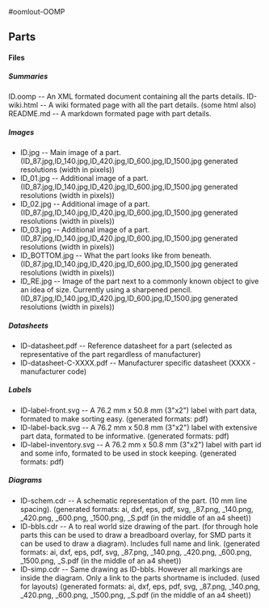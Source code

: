 #oomlout-OOMP


## Parts

#### Files

##### Summaries
ID.oomp -- An XML formated document containing all the parts details.
ID-wiki.html -- A wiki formated page with all the part details. (some html also)
README.md -- A markdown formated page with part details.

##### Images
* ID.jpg	--	Main image of a part. (ID_87.jpg,ID_140.jpg,ID_420.jpg,ID_600.jpg,ID_1500.jpg generated resolutions (width in pixels))
* ID_01.jpg	--	Additional image of a part. (ID_87.jpg,ID_140.jpg,ID_420.jpg,ID_600.jpg,ID_1500.jpg generated resolutions (width in pixels))
* ID_02.jpg	--	Additional image of a part. (ID_87.jpg,ID_140.jpg,ID_420.jpg,ID_600.jpg,ID_1500.jpg generated resolutions (width in pixels))
* ID_03.jpg	--	Additional image of a part. (ID_87.jpg,ID_140.jpg,ID_420.jpg,ID_600.jpg,ID_1500.jpg generated resolutions (width in pixels))
* ID_BOTTOM.jpg	--	What the part looks like from beneath. (ID_87.jpg,ID_140.jpg,ID_420.jpg,ID_600.jpg,ID_1500.jpg generated resolutions (width in pixels))
* ID_RE.jpg	--	Image of the part next to a commonly known object to give an idea of size. Currently using a sharpened pencil. (ID_87.jpg,ID_140.jpg,ID_420.jpg,ID_600.jpg,ID_1500.jpg generated resolutions (width in pixels))

##### Datasheets
* ID-datasheet.pdf -- Reference datasheet for a part (selected as representative of the part regardless of manufacturer)
* ID-datasheet-C-XXXX.pdf -- Manufacturer specific datasheet (XXXX - manufacturer code)

##### Labels
* ID-label-front.svg -- A 76.2 mm x 50.8 mm (3"x2") label with part data, formated to make sorting easy. (generated formats: pdf)
* ID-label-back.svg -- A 76.2 mm x 50.8 mm (3"x2") label with extensive part data, formated to be informative. (generated formats: pdf)
* ID-label-inventory.svg -- A 76.2 mm x 50.8 mm (3"x2") label with part id and some info, formated to be used in stock keeping. (generated formats: pdf)

##### Diagrams
* ID-schem.cdr -- A schematic representation of the part. (10 mm line spacing). (generated formats: ai, dxf, eps, pdf, svg, _87.png, _140.png, _420.png, _600.png, _1500.png, _S.pdf (in the middle of an a4 sheet))
* ID-bbls.cdr -- A to real world size drawing of the part. (for through hole parts this can be used to draw a breadboard overlay, for SMD parts it can be used to draw a diagram). Includes full name and link. (generated formats: ai, dxf, eps, pdf, svg, _87.png, _140.png, _420.png, _600.png, _1500.png, _S.pdf (in the middle of an a4 sheet))
* ID-simp.cdr -- Same drawing as ID-bbls. However all markings are inside the diagram. Only a link to the parts shortname is included. (used for layouts) (generated formats: ai, dxf, eps, pdf, svg, _87.png, _140.png, _420.png, _600.png, _1500.png, _S.pdf (in the middle of an a4 sheet))



